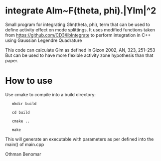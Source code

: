 # integrate Alm~F(theta, phi).|Ylm|^2
Small program for integrating Glm(theta, phi), term that can be used to define activity effect on mode splittings. It uses modified functions taken from https://github.com/CD3/libIntegrate to perform integration in C++ using Gaussian Legendre Quadrature

This code can calculate Glm as defined in Gizon 2002, AN, 323, 251–253
But can be used to have more flexible activity zone hypothesis than that paper.

# How to use
Use cmake to compile into a build directory:

       mkdir build
       
       cd build
       
       cmake ..
       
       make

This will generate an executable with parameters as per defined into the main() of main.cpp


Othman Benomar
